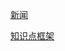 <a href="https://sunmyk.github.io/source/new1_file.html">新闻</a>

<a href="https://sunmyk.github.io/source/new2_file.html">知识点框架</a>

